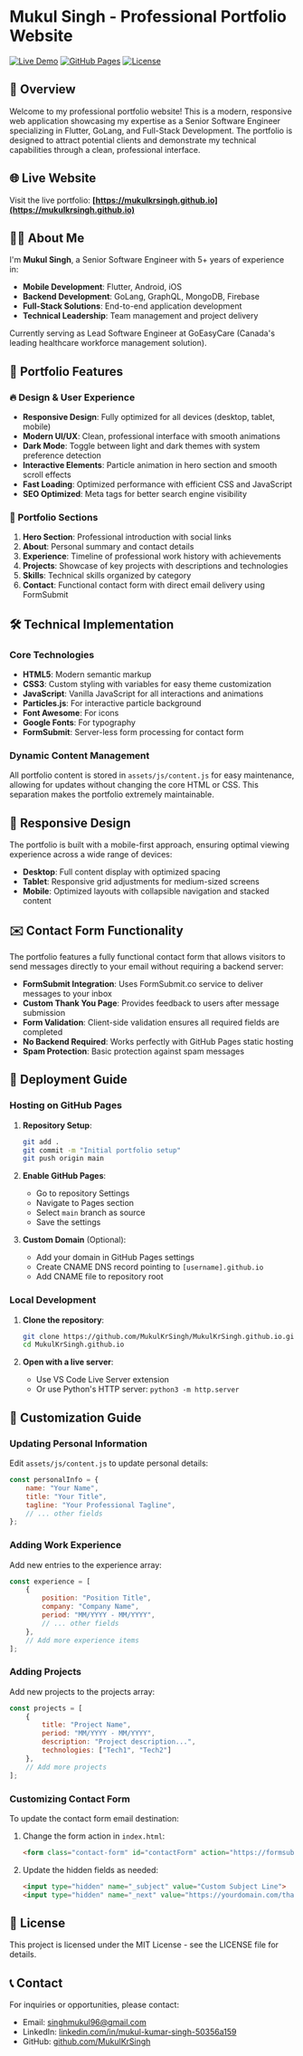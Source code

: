 # Mukul Singh - Professional Portfolio Website

[![Live Demo](https://img.shields.io/badge/Live-Demo-brightgreen)](https://mukulkrsingh.github.io)
[![GitHub Pages](https://img.shields.io/badge/Deployed%20on-GitHub%20Pages-blue)](https://pages.github.com/)
[![License](https://img.shields.io/badge/License-MIT-yellow.svg)](LICENSE)

## 🚀 Overview

Welcome to my professional portfolio website! This is a modern, responsive web application showcasing my expertise as a Senior Software Engineer specializing in Flutter, GoLang, and Full-Stack Development. The portfolio is designed to attract potential clients and demonstrate my technical capabilities through a clean, professional interface.

## 🌐 Live Website

Visit the live portfolio: **[https://mukulkrsingh.github.io](https://mukulkrsingh.github.io)**

## 👨‍💻 About Me

I'm **Mukul Singh**, a Senior Software Engineer with 5+ years of experience in:
- **Mobile Development**: Flutter, Android, iOS
- **Backend Development**: GoLang, GraphQL, MongoDB, Firebase
- **Full-Stack Solutions**: End-to-end application development
- **Technical Leadership**: Team management and project delivery

Currently serving as Lead Software Engineer at GoEasyCare (Canada's leading healthcare workforce management solution).

## 🎯 Portfolio Features

### 🔥 Design & User Experience
- **Responsive Design**: Fully optimized for all devices (desktop, tablet, mobile)
- **Modern UI/UX**: Clean, professional interface with smooth animations
- **Dark Mode**: Toggle between light and dark themes with system preference detection
- **Interactive Elements**: Particle animation in hero section and smooth scroll effects
- **Fast Loading**: Optimized performance with efficient CSS and JavaScript
- **SEO Optimized**: Meta tags for better search engine visibility

### 📱 Portfolio Sections
1. **Hero Section**: Professional introduction with social links
2. **About**: Personal summary and contact details
3. **Experience**: Timeline of professional work history with achievements
4. **Projects**: Showcase of key projects with descriptions and technologies
5. **Skills**: Technical skills organized by category
6. **Contact**: Functional contact form with direct email delivery using FormSubmit

## 🛠️ Technical Implementation

### Core Technologies
- **HTML5**: Modern semantic markup
- **CSS3**: Custom styling with variables for easy theme customization
- **JavaScript**: Vanilla JavaScript for all interactions and animations
- **Particles.js**: For interactive particle background
- **Font Awesome**: For icons
- **Google Fonts**: For typography
- **FormSubmit**: Server-less form processing for contact form

### Dynamic Content Management
All portfolio content is stored in `assets/js/content.js` for easy maintenance, allowing for updates without changing the core HTML or CSS. This separation makes the portfolio extremely maintainable.

## 📱 Responsive Design

The portfolio is built with a mobile-first approach, ensuring optimal viewing experience across a wide range of devices:
- **Desktop**: Full content display with optimized spacing
- **Tablet**: Responsive grid adjustments for medium-sized screens
- **Mobile**: Optimized layouts with collapsible navigation and stacked content

## ✉️ Contact Form Functionality

The portfolio features a fully functional contact form that allows visitors to send messages directly to your email without requiring a backend server:

- **FormSubmit Integration**: Uses FormSubmit.co service to deliver messages to your inbox
- **Custom Thank You Page**: Provides feedback to users after message submission
- **Form Validation**: Client-side validation ensures all required fields are completed
- **No Backend Required**: Works perfectly with GitHub Pages static hosting
- **Spam Protection**: Basic protection against spam messages

## 🚀 Deployment Guide

### Hosting on GitHub Pages

1. **Repository Setup**:
   ```bash
   git add .
   git commit -m "Initial portfolio setup"
   git push origin main
   ```

2. **Enable GitHub Pages**:
   - Go to repository Settings
   - Navigate to Pages section
   - Select `main` branch as source
   - Save the settings

3. **Custom Domain** (Optional):
   - Add your domain in GitHub Pages settings
   - Create CNAME DNS record pointing to `[username].github.io`
   - Add CNAME file to repository root

### Local Development

1. **Clone the repository**:
   ```bash
   git clone https://github.com/MukulKrSingh/MukulKrSingh.github.io.git
   cd MukulKrSingh.github.io
   ```

2. **Open with a live server**:
   - Use VS Code Live Server extension
   - Or use Python's HTTP server: `python3 -m http.server`

## 🔧 Customization Guide

### Updating Personal Information
Edit `assets/js/content.js` to update personal details:

```javascript
const personalInfo = {
    name: "Your Name",
    title: "Your Title",
    tagline: "Your Professional Tagline",
    // ... other fields
};
```

### Adding Work Experience
Add new entries to the experience array:

```javascript
const experience = [
    {
        position: "Position Title",
        company: "Company Name",
        period: "MM/YYYY - MM/YYYY",
        // ... other fields
    },
    // Add more experience items
];
```

### Adding Projects
Add new projects to the projects array:

```javascript
const projects = [
    {
        title: "Project Name",
        period: "MM/YYYY - MM/YYYY",
        description: "Project description...",
        technologies: ["Tech1", "Tech2"]
    },
    // Add more projects
];
```

### Customizing Contact Form
To update the contact form email destination:

1. Change the form action in `index.html`:
   ```html
   <form class="contact-form" id="contactForm" action="https://formsubmit.co/your-email@example.com" method="POST">
   ```

2. Update the hidden fields as needed:
   ```html
   <input type="hidden" name="_subject" value="Custom Subject Line">
   <input type="hidden" name="_next" value="https://yourdomain.com/thank-you.html">
   ```

## 📄 License

This project is licensed under the MIT License - see the LICENSE file for details.

## 📞 Contact

For inquiries or opportunities, please contact:
- Email: singhmukul96@gmail.com
- LinkedIn: [linkedin.com/in/mukul-kumar-singh-50356a159](https://linkedin.com/in/mukul-kumar-singh-50356a159)
- GitHub: [github.com/MukulKrSingh](https://github.com/MukulKrSingh)